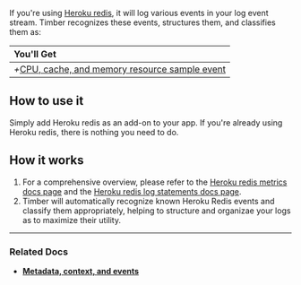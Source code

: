 If you're using [Heroku redis](https://www.heroku.com/redis), it will log various events in your log event stream. Timber recognizes these events, structures them, and classifies them as:

|You'll Get|
|:------|
|<i>+</i>[CPU, cache, and memory resource sample event](/timber-concepts/the-timber-log-event-schema/events/resource-sample-event)|


## How to use it

Simply add Heroku redis as an add-on to your app. If you're already using Heroku redis, there is nothing you need to do.


## How it works

1. For a comprehensive overview, please refer to the [Heroku redis metrics docs page](https://devcenter.heroku.com/articles/heroku-redis-metrics-logs) and the [Heroku redis log statements docs page](https://devcenter.heroku.com/articles/redis-logs-errors).
2. Timber will automatically recognize known Heroku Redis events and classify them appropriately, helping to structure and organizae your logs as to maximize their utility.

---

### Related Docs

* [**Metadata, context, and events**](/timber-concepts/metadata-context-and-events)
